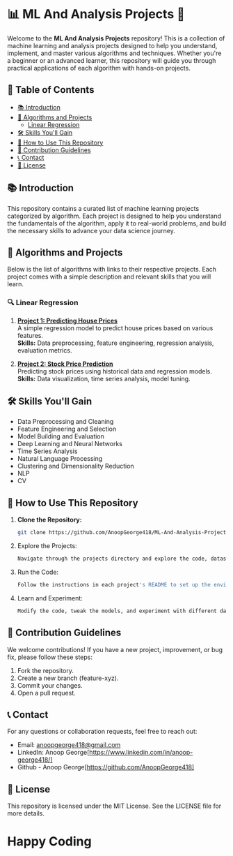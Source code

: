 # 📊 ML And Analysis Projects 🚀

Welcome to the **ML And Analysis Projects** repository! This is a collection of machine learning and analysis projects designed to help you understand, implement, and master various algorithms and techniques. Whether you're a beginner or an advanced learner, this repository will guide you through practical applications of each algorithm with hands-on projects.

## 🌟 Table of Contents

- [📚 Introduction](#-introduction)
- [🧠 Algorithms and Projects](#-algorithms-and-projects)
  - [Linear Regression](#linear-regression)
- [🛠️ Skills You'll Gain](#-skills-youll-gain)
- [🚀 How to Use This Repository](#-how-to-use-this-repository)
- [📝 Contribution Guidelines](#-contribution-guidelines)
- [📞 Contact](#-contact)
- [📜 License](#-license)

## 📚 Introduction

This repository contains a curated list of machine learning projects categorized by algorithm. Each project is designed to help you understand the fundamentals of the algorithm, apply it to real-world problems, and build the necessary skills to advance your data science journey.

## 🧠 Algorithms and Projects

Below is the list of algorithms with links to their respective projects. Each project comes with a simple description and relevant skills that you will learn.

### 🔍 Linear Regression

1. **[Project 1: Predicting House Prices](#link-to-repo)**  
   A simple regression model to predict house prices based on various features.  
   **Skills:** Data preprocessing, feature engineering, regression analysis, evaluation metrics.

2. **[Project 2: Stock Price Prediction](#link-to-repo)**  
   Predicting stock prices using historical data and regression models.  
   **Skills:** Data visualization, time series analysis, model tuning.

## 🛠️ Skills You'll Gain

- Data Preprocessing and Cleaning
- Feature Engineering and Selection
- Model Building and Evaluation
- Deep Learning and Neural Networks
- Time Series Analysis
- Natural Language Processing
- Clustering and Dimensionality Reduction
- NLP
- CV

## 🚀 How to Use This Repository

1. **Clone the Repository:**  
   ```bash
   git clone https://github.com/AnoopGeorge418/ML-And-Analysis-Projects.git

2. Explore the Projects:
   ```bash
   Navigate through the projects directory and explore the code, datasets, and notebooks.

4. Run the Code:
   ```bash
   Follow the instructions in each project's README to set up the environment and run the code.

6. Learn and Experiment:
   ```bash
   Modify the code, tweak the models, and experiment with different datasets to deepen your understanding.

## 📝 Contribution Guidelines
We welcome contributions! If you have a new project, improvement, or bug fix, please follow these steps:

1. Fork the repository.
2. Create a new branch (feature-xyz).
3. Commit your changes.
4. Open a pull request.

## 📞 Contact
For any questions or collaboration requests, feel free to reach out:

- Email: anoopgeorge418@gmail.com
- LinkedIn: Anoop George[https://www.linkedin.com/in/anoop-george418/]
- Github - Anoop George[https://github.com/AnoopGeorge418]

## 📜 License
This repository is licensed under the MIT License. See the LICENSE file for more details.

# **Happy Coding**
